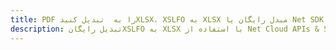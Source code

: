 ---title: PDF را به  تبدیل کنیدXLSX، XSLFO به XLSX مبدل رایگان یا Net SDKdescription: تبدیل رایگانXSLFO به XLSX با استفاده از Net Cloud APIs & SDK همچنین اسناد PDF را در Cloud ایجاد، ویرایش و رندر کنید.---